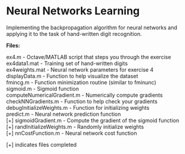 # Neural Networks Learning

Implementing the backpropagation algorithm for neural networks and applying it to the task of hand-written digit recognition.

**Files:**

ex4.m - Octave/MATLAB script that steps you through the exercise\
ex4data1.mat - Training set of hand-written digits\
ex4weights.mat - Neural network parameters for exercise 4\
displayData.m - Function to help visualize the dataset\
fmincg.m - Function minimization routine (similar to fminunc)\
sigmoid.m - Sigmoid function\
computeNumericalGradient.m - Numerically compute gradients\
checkNNGradients.m - Function to help check your gradients\
debugInitializeWeights.m - Function for initializing weights\
predict.m - Neural network prediction function\
[+] sigmoidGradient.m - Compute the gradient of the sigmoid function\
[+] randInitializeWeights.m - Randomly initialize weights\
[+] nnCostFunction.m - Neural network cost function

[+] indicates files completed
